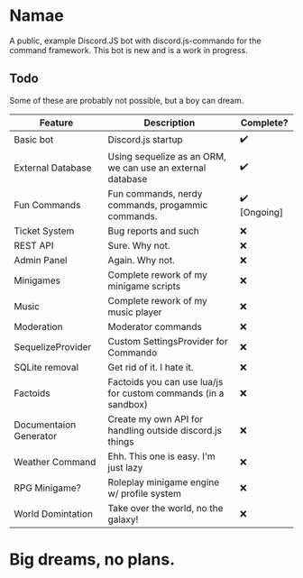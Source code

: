 # Namae
A public, example Discord.JS bot with discord.js-commando for the command framework. This bot is new and is a work in progress.

## Todo
Some of these are probably not possible, but a boy can dream.

Feature | Description | Complete?
------------- | ------------- | -------------
Basic bot | Discord.js startup | ✔️️
External Database | Using sequelize as an ORM, we can use an external database | ✔️️
Fun Commands | Fun commands, nerdy commands, progammic commands. | ✔️️ [Ongoing]
Ticket System | Bug reports and such | ❌
REST API | Sure. Why not. | ❌
Admin Panel | Again. Why not. | ❌
Minigames | Complete rework of my minigame scripts | ❌
Music | Complete rework of my music player | ❌
Moderation | Moderator commands | ❌
SequelizeProvider | Custom SettingsProvider for Commando | ❌
SQLite removal | Get rid of it. I hate it. | ❌
Factoids | Factoids you can use lua/js for custom commands (in a sandbox) | ❌
Documentaion Generator | Create my own API for handling outside discord.js things | ❌
Weather Command | Ehh. This one is easy. I'm just lazy | ❌
RPG Minigame? | Roleplay minigame engine w/ profile system | ❌
World Domintation | Take over the world, no the galaxy! | ❌



# Big dreams, no plans.

